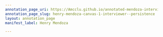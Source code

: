 ```yaml
---
annotation_page_uri: https://Amcclu.github.io/annotated-mendoza-interview/annotations/henry-mendoza-canvas-1-interviewer--persistence.json
annotation_page_slug: henry-mendoza-canvas-1-interviewer--persistence
layout: annotation_page
manifest_label: Henry Mendoza

---
```

